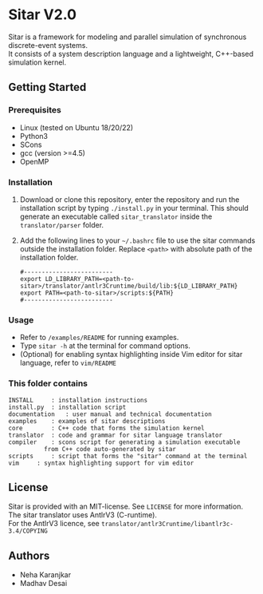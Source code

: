# Sitar V2.0


Sitar is a framework for modeling and parallel simulation of synchronous discrete-event systems.\
It consists of a system description language and a lightweight, C++-based simulation kernel.  



## Getting Started

### Prerequisites
* Linux (tested on Ubuntu 18/20/22)
* Python3
* SCons
* gcc (version >=4.5)
* OpenMP 

### Installation
1. Download or clone this repository, enter the repository and run the installation script by typing `./install.py` in your terminal. This should generate an executable called `sitar_translator` inside the `translator/parser` folder.
   
3. Add the following lines to your `~/.bashrc` file to use the sitar commands outside the installation folder. Replace `<path>` with absolute path of the installation folder.
   ```
   #-------------------------
   export LD_LIBRARY_PATH=<path-to-sitar>/translator/antlr3Cruntime/build/lib:${LD_LIBRARY_PATH}
   export PATH=<path-to-sitar>/scripts:${PATH}
   #-------------------------
   ```
### Usage
- Refer to `/examples/README` for running examples.
- Type `sitar -h` at the terminal for command options.
- (Optional) for enabling syntax highlighting inside Vim editor for sitar language, refer to `vim/README`


### This folder contains

	INSTALL		: installation instructions
	install.py	: installation script
	documentation	: user manual and technical documentation
	examples	: examples of sitar descriptions
	core		: C++ code that forms the simulation kernel
	translator	: code and grammar for sitar language translator
	compiler	: scons script for generating a simulation executable 
			  from C++ code auto-generated by sitar
	scripts		: script that forms the "sitar" command at the terminal
	vim		: syntax highlighting support for vim editor

## License
Sitar is provided with an MIT-license. See `LICENSE` for more information.\
The sitar translator uses AntlrV3 (C-runtime).\
For the AntlrV3 licence, see `translator/antlr3Cruntime/libantlr3c-3.4/COPYING`

## Authors 
* Neha Karanjkar
* Madhav Desai 



